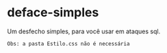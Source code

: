 # deface-simples
Um desfecho simples, para você usar em ataques sql.

`Obs: a pasta Estilo.css não é necessária`
